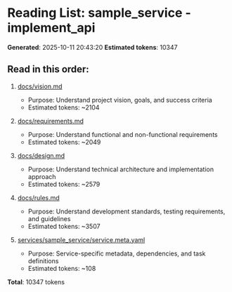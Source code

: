 # Reading List: sample_service - implement_api

**Generated**: 2025-10-11 20:43:20
**Estimated tokens**: 10347

## Read in this order:

1. [docs/vision.md](../../../../docs/vision.md)
   - Purpose: Understand project vision, goals, and success criteria
   - Estimated tokens: ~2104

2. [docs/requirements.md](../../../../docs/requirements.md)
   - Purpose: Understand functional and non-functional requirements
   - Estimated tokens: ~2049

3. [docs/design.md](../../../../docs/design.md)
   - Purpose: Understand technical architecture and implementation approach
   - Estimated tokens: ~2579

4. [docs/rules.md](../../../../docs/rules.md)
   - Purpose: Understand development standards, testing requirements, and guidelines
   - Estimated tokens: ~3507

5. [services/sample_service/service.meta.yaml](../../../../services/sample_service/service.meta.yaml)
   - Purpose: Service-specific metadata, dependencies, and task definitions
   - Estimated tokens: ~108

**Total**: 10347 tokens
